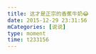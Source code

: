 ```yaml
---
title: 这才是正宗的香蕉牛奶😂
date: 2015-12-29 23:31:56
mCategories: [说说]
type: moment
time: t233156
---
```


<div id="pics-20151229233156"></div>

<script src="/lib/moment/pics.js"></script>
<script>
var data = [
    {"link": "2015-12-29_000000.webp", "type": "shuoshuo"}
];
picsRender(data, "pics-20151229233156");
</script>
